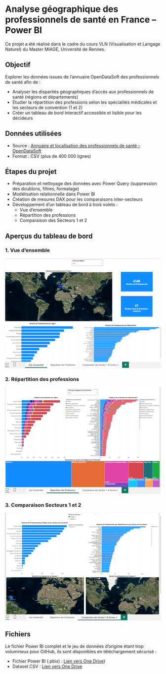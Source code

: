 # Analyse géographique des professionnels de santé en France – Power BI

Ce projet a été réalisé dans le cadre du cours VLN (Visualisation et Langage Naturel) du Master MIAGE, Université de Rennes.

## Objectif

Explorer les données issues de l’annuaire OpenDataSoft des professionnels de santé afin de :

- Analyser les disparités géographiques d’accès aux professionnels de santé (régions et départements)
- Étudier la répartition des professions selon les spécialités médicales et les secteurs de convention (1 et 2)
- Créer un tableau de bord interactif accessible et lisible pour les décideurs

## Données utilisées

- Source : [Annuaire et localisation des professionnels de santé – OpenDataSoft](https://public.opendatasoft.com/explore/dataset/annuaire-des-professionnels-de-sante)
- Format : CSV (plus de 400 000 lignes)

## Étapes du projet

- Préparation et nettoyage des données avec Power Query (suppression des doublons, filtres, formatage)
- Modélisation relationnelle dans Power BI
- Création de mesures DAX pour les comparaisons inter-secteurs
- Développement d’un tableau de bord à trois volets :
  - Vue d’ensemble
  - Répartition des professions
  - Comparaison des Secteurs 1 et 2

## Aperçus du tableau de bord

### 1. Vue d’ensemble
![Vue d'ensemble](./dashboard_vue_ensemble.png)

### 2. Répartition des professions
![Répartition](./dashboard_repartition_professions.png)

### 3. Comparaison Secteurs 1 et 2
![Comparaison](./dashboard_comparaison_secteurs.png)

## Fichiers

Le fichier Power BI complet et le jeu de données d’origine étant trop volumineux pour GitHub, ils sont disponibles en téléchargement sécurisé :

- Fichier Power BI (.pbix) : [Lien vers One Drive](https://1drv.ms/u/c/ab60a862d6a8ff1e/ETcMpkk-769BqtA0h_UplH0B-hC5Yz2aqcIqYEAtiLVDxQ?e=8eUCU0))
- Dataset CSV : [Lien vers One Drive](https://1drv.ms/x/c/ab60a862d6a8ff1e/ET01cOCn0-FPq0Kza-OqKREBpyQDxykKusCLisH1QHhnew?e=RdajTC)


